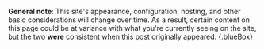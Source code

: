 **General note**: This site's appearance, configuration, hosting, and other basic considerations will change over time. As a result, certain content on this page could be at variance with what you're currently seeing on the site, but the two **were** consistent when this post originally appeared.
{.blueBox}
